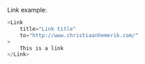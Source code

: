 Link example:

```js
<Link
    title="Link title"
    to="http://www.christiaanhemerik.com/"
>
    This is a link
</Link>
```